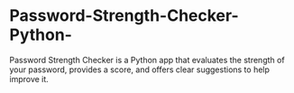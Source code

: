 # Password-Strength-Checker-Python-
Password Strength Checker is a Python app that evaluates the strength of your password, provides a score, and offers clear suggestions to help improve it.
